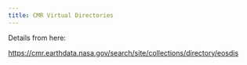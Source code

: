 ```yaml
---
title: CMR Virtual Directories
---
```


Details from here: 

https://cmr.earthdata.nasa.gov/search/site/collections/directory/eosdis